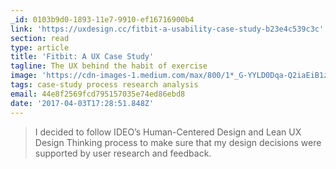 ```yaml
---
_id: 0103b9d0-1893-11e7-9910-ef16716900b4
link: 'https://uxdesign.cc/fitbit-a-usability-case-study-b23e4c539c3c'
section: read
type: article
title: 'Fitbit: A UX Case Study'
tagline: The UX behind the habit of exercise
image: 'https://cdn-images-1.medium.com/max/800/1*_G-YYLD0Dqa-Q2iaEiB1zQ.png'
tags: case-study process research analysis
email: 44e8f2569fcd795157035e74ed86ebd8
date: '2017-04-03T17:28:51.848Z'
---
```

> I decided to follow IDEO’s Human-Centered Design and Lean UX Design Thinking process to make sure that my design decisions were supported by user research and feedback.
